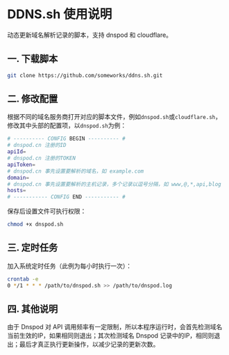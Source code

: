 # DDNS.sh 使用说明
动态更新域名解析记录的脚本，支持 dnspod 和 cloudflare。

## 一. 下载脚本

```bash
git clone https://github.com/someworks/ddns.sh.git
```

## 二. 修改配置

根据不同的域名服务商打开对应的脚本文件，例如`dnspod.sh`或`cloudflare.sh`，修改其中头部的配置项，以`dnspod.sh`为例：

```bash
# ---------- CONFIG BEGIN ---------- #
# dnspod.cn 注册的ID
apiId=
# dnspod.cn 注册的TOKEN
apiToken=
# dnspod.cn 事先设置要解析的域名，如 example.com
domain=
# dnspod.cn 事先设置要解析的主机记录，多个记录以逗号分隔，如 www,@,*,api,blog
hosts=
# ----------- CONFIG END ----------- #
```

保存后设置文件可执行权限：

```bash
chmod +x dnspod.sh
```

## 三. 定时任务

加入系统定时任务（此例为每小时执行一次）：

```bash
crontab -e
0 */1 * * * /path/to/dnspod.sh >> /path/to/dnspod.log
```

## 四. 其他说明

由于 Dnspod 对 API 调用频率有一定限制，所以本程序运行时，会首先检测域名当前生效的IP，如果相同则退出；其次检测域名 Dnspod 记录中的IP，相同则退出；最后才真正执行更新操作，以减少记录的更新次数。
